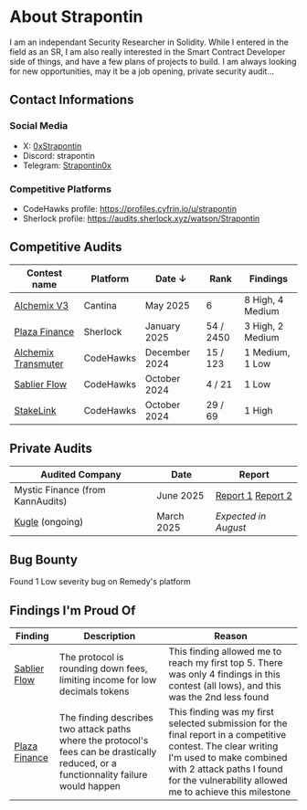 # About Strapontin

I am an independant Security Researcher in Solidity. While I entered in the field as an SR, I am also really interested in the Smart Contract Developer side of things, and have a few plans of projects to build. I am always looking for new opportunities, may it be a job opening, private security audit...

## Contact Informations

### Social Media

- X: [0xStrapontin](https://x.com/0xStrapontin)
- Discord: strapontin
- Telegram: [Strapontin0x](https://t.me/Strapontin0x)

### Competitive Platforms

- CodeHawks profile: https://profiles.cyfrin.io/u/strapontin
- Sherlock profile: https://audits.sherlock.xyz/watson/Strapontin

## Competitive Audits

| Contest name                                                                         | Platform  | Date ↓        | Rank      | Findings         |
| ------------------------------------------------------------------------------------ | --------- | ------------- | --------- | ---------------- |
| [Alchemix V3](https://cantina.xyz/competitions/e68909e6-3491-4a94-a707-ecf0c89cf72a) | Cantina   | May 2025      | 6         | 8 High, 4 Medium |
| [Plaza Finance](https://audits.sherlock.xyz/contests/682)                            | Sherlock  | January 2025  | 54 / 2450 | 3 High, 2 Medium |
| [Alchemix Transmuter](https://codehawks.cyfrin.io/c/2024-12-alchemix)                | CodeHawks | December 2024 | 15 / 123  | 1 Medium, 1 Low  |
| [Sablier Flow](https://codehawks.cyfrin.io/c/2024-10-sablier)                        | CodeHawks | October 2024  | 4 / 21    | 1 Low            |
| [StakeLink](https://codehawks.cyfrin.io/c/2024-09-stakelink)                         | CodeHawks | October 2024  | 29 / 69   | 1 High           |

## Private Audits

| Audited Company                       | Date       | Report             |
| ------------------------------------- | ---------- | ------------------ |
| Mystic Finance (from KannAudits)      | June 2025  | [Report 1](https://github.com/Kann-Audits/Kann-Audits/blob/main/reports/pdf-format/Mystic%20Finance.pdf) [Report 2](https://github.com/Kann-Audits/Kann-Audits/blob/main/reports/pdf-format/Mystic%20Finance_v2.pdf)               |
| [Kugle](https://kugle.app/) (ongoing) | March 2025 | _Expected in August_ |

## Bug Bounty

Found 1 Low severity bug on Remedy's platform

## Findings I'm Proud Of

| Finding                                                                                     | Description                                                                                                                           | Reason                                                                                                                                                                                                                          |
| ------------------------------------------------------------------------------------------- | ------------------------------------------------------------------------------------------------------------------------------------- | ------------------------------------------------------------------------------------------------------------------------------------------------------------------------------------------------------------------------------- |
| [Sablier Flow](https://codehawks.cyfrin.io/c/2024-10-sablier/s/295)                         | The protocol is rounding down fees, limiting income for low decimals tokens                                                           | This finding allowed me to reach my first top 5. There was only 4 findings in this contest (all lows), and this was the 2nd less found                                                                                          |
| [Plaza Finance](https://github.com/sherlock-audit/2024-12-plaza-finance-judging/issues/891) | The finding describes two attack paths where the protocol's fees can be drastically reduced, or a functionnality failure would happen | This finding was my first selected submission for the final report in a competitive contest. The clear writing I'm used to make combined with 2 attack paths I found for the vulnerability allowed me to achieve this milestone |
